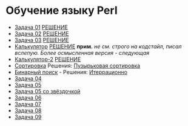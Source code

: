 # Обучение языку Perl

+ [Задача 01](/docs/Task_01.md) [РЕШЕНИЕ](Task_01.pl)
+ [Задача 02](/docs/Task_02.md) [РЕШЕНИЕ](Task_02.pl)
+ [Задача 03](/docs/Task_03.md) [РЕШЕНИЕ](Task_03.pl)
+ [Калькулятор](/docs/Task_Calc.md) [РЕШЕНИЕ](Calculator.pl) **прим.** *не см. строго на кодстайл, писал вслепую. Более осмысленная версия - следующая*
+ [Калькулятор-2](/docs/Task_Calc2.md) [РЕШЕНИЕ](Calculator-2.0.pl)
+ [Сортировка](/docs/Task_Sort.md) Решения: [Пузырьковая сортировка](Bubble_sort.pl)
+ [Бинарный поиск](/docs/Binary_search.md) - Решения: [Итеррационно](Binary_search.pl)
+ [Задача 04](/docs/Task_04.md)
+ [Задача 05](/docs/Task_05.md)
+ [Задача 05 со звёздочкой](/docs/Task_05-star.md)
+ [Задача 06](/docs/Task_06.md)
+ [Задача 07](/docs/Task_07.md)
+ [Задача 08](/docs/Task_08.md)
+ [Задача 09](/docs/Task_09.md)

